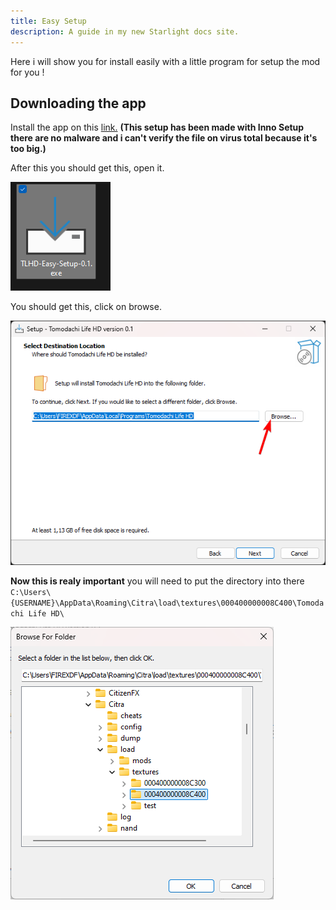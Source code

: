 ```yaml
---
title: Easy Setup
description: A guide in my new Starlight docs site.
---
```


Here i will show you for install easily with a little program for setup the mod for you !

## Downloading the app

Install the app on this [link.](https://github.com/Golden-Saiyans/TLHD-Easy-Setup/releases/download/0.X/TLHD-Easy-Setup-0.1.exe) **(This setup has been made with Inno Setup there are no malware and i can't verify the file on virus total because it's too big.)**

After this you should get this, open it.

![Description de l'image](https://raw.githubusercontent.com/FIREXDF/TLHD-Docs/main/src/assets/easysetup/1.png)

You should get this, click on browse.

![Description de l'image](https://raw.githubusercontent.com/FIREXDF/TLHD-Docs/main/src/assets/easysetup/2.png)

**Now this is realy important** you will need to put the directory into there `C:\Users\{USERNAME}\AppData\Roaming\Citra\load\textures\000400000008C400\Tomodachi Life HD\`

![Description de l'image](https://raw.githubusercontent.com/FIREXDF/TLHD-Docs/main/src/assets/easysetup/3.png)


